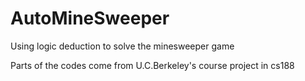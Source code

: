 # AutoMineSweeper
Using logic deduction to solve the minesweeper game

Parts of the codes come from U.C.Berkeley's course project in cs188
